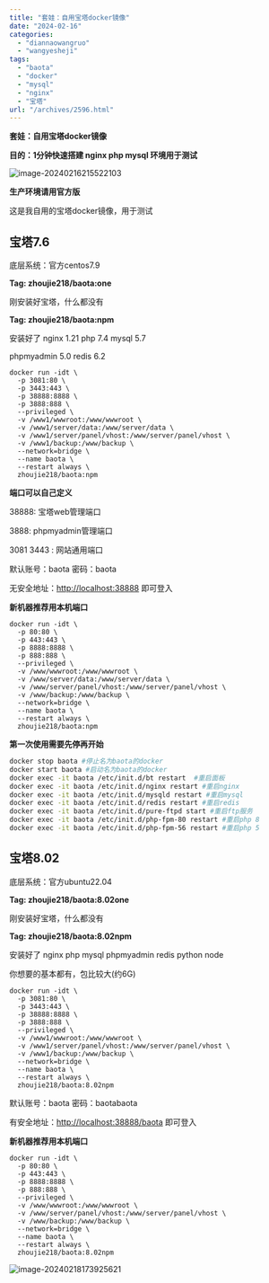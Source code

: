 ```yaml
---
title: "套娃：自用宝塔docker镜像"
date: "2024-02-16"
categories: 
  - "diannaowangruo"
  - "wangyesheji"
tags: 
  - "baota"
  - "docker"
  - "mysql"
  - "nginx"
  - "宝塔"
url: "/archives/2596.html"
---
```


**套娃：自用宝塔docker镜像**

**目的：1分钟快速搭建 nginx php mysql 环境用于测试**

![image-20240216215522103](https://img-cloud.zhoujie218.top/2024/02/16/65cf69536e9a8.webp)

**生产环境请用官方版**

这是我自用的宝塔docker镜像，用于测试

## **宝塔7.6**

底层系统：官方centos7.9

**Tag: zhoujie218/baota:one**

刚安装好宝塔，什么都没有

**Tag: zhoujie218/baota:npm**

安装好了 nginx 1.21 php 7.4 mysql 5.7

phpmyadmin 5.0 redis 6.2

```
docker run -idt \
  -p 3081:80 \
  -p 3443:443 \
  -p 38888:8888 \
  -p 3888:888 \
  --privileged \
  -v /www1/wwwroot:/www/wwwroot \
  -v /www1/server/data:/www/server/data \
  -v /www1/server/panel/vhost:/www/server/panel/vhost \
  -v /www1/backup:/www/backup \
  --network=bridge \
  --name baota \
  --restart always \
  zhoujie218/baota:npm
```

**端口可以自己定义**

38888: 宝塔web管理端口

3888: phpmyadmin管理端口

3081 3443 : 网站通用端口

默认账号：baota 密码：baota

无安全地址：[http://localhost:38888](http://localhost:38888) 即可登入

**新机器推荐用本机端口**

```
docker run -idt \
  -p 80:80 \
  -p 443:443 \
  -p 8888:8888 \
  -p 888:888 \
  --privileged \
  -v /www/wwwroot:/www/wwwroot \
  -v /www/server/data:/www/server/data \
  -v /www/server/panel/vhost:/www/server/panel/vhost \
  -v /www/backup:/www/backup \
  --network=bridge \
  --name baota \
  --restart always \
  zhoujie218/baota:npm
```

**第一次使用需要先停再开始**

```bash
docker stop baota #停止名为baota的docker
docker start baota #启动名为baota的docker
docker exec -it baota /etc/init.d/bt restart  #重启面板
docker exec -it baota /etc/init.d/nginx restart #重启nginx
docker exec -it baota /etc/init.d/mysqld restart #重启mysql
docker exec -it baota /etc/init.d/redis restart #重启redis
docker exec -it baota /etc/init.d/pure-ftpd start #重启ftp服务
docker exec -it baota /etc/init.d/php-fpm-80 restart #重启php 8
docker exec -it baota /etc/init.d/php-fpm-56 restart #重启php 5
```

## **宝塔8.02**

底层系统：官方ubuntu22.04

**Tag: zhoujie218/baota:8.02one**

刚安装好宝塔，什么都没有

**Tag: zhoujie218/baota:8.02npm**

安装好了 nginx php mysql phpmyadmin redis python node

你想要的基本都有，包比较大(约6G)

```
docker run -idt \
  -p 3081:80 \
  -p 3443:443 \
  -p 38888:8888 \
  -p 3888:888 \
  --privileged \
  -v /www1/wwwroot:/www/wwwroot \
  -v /www1/server/panel/vhost:/www/server/panel/vhost \
  -v /www1/backup:/www/backup \
  --network=bridge \
  --name baota \
  --restart always \
  zhoujie218/baota:8.02npm
```

默认账号：baota 密码：baotabaota

有安全地址：[http://localhost:38888/baota](http://localhost:38888/baota) 即可登入

**新机器推荐用本机端口**

```
docker run -idt \
  -p 80:80 \
  -p 443:443 \
  -p 8888:8888 \
  -p 888:888 \
  --privileged \
  -v /www/wwwroot:/www/wwwroot \
  -v /www/server/panel/vhost:/www/server/panel/vhost \
  -v /www/backup:/www/backup \
  --network=bridge \
  --name baota \
  --restart always \
  zhoujie218/baota:8.02npm
```

![image-20240218173925621](https://img-cloud.zhoujie218.top/2024/02/18/65d1d052b6564.webp)
